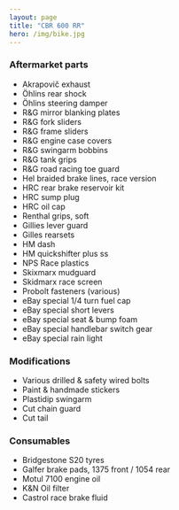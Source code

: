 ```yaml
---
layout: page
title: "CBR 600 RR"
hero: /img/bike.jpg
---
```


### Aftermarket parts
- Akrapovič exhaust
- Öhlins rear shock
- Öhlins steering damper
- R&G mirror blanking plates
- R&G fork sliders
- R&G frame sliders
- R&G engine case covers
- R&G swingarm bobbins
- R&G tank grips
- R&G road racing toe guard
- Hel braided brake lines, race version
- HRC rear brake reservoir kit
- HRC sump plug
- HRC oil cap
- Renthal grips, soft
- Gillies lever guard
- Gilles rearsets
- HM dash
- HM quickshifter plus ss
- NPS Race plastics
- Skixmarx mudguard
- Skidmarx race screen
- Probolt fasteners (various)
- eBay special 1/4 turn fuel cap
- eBay special short levers
- eBay special seat & bump foam
- eBay special handlebar switch gear
- eBay special rain light

### Modifications
- Various drilled & safety wired bolts
- Paint & handmade stickers
- Plastidip swingarm
- Cut chain guard
- Cut tail

### Consumables
- Bridgestone S20 tyres
- Galfer brake pads, 1375 front / 1054 rear
- Motul 7100 engine oil
- K&N Oil filter
- Castrol race brake fluid
